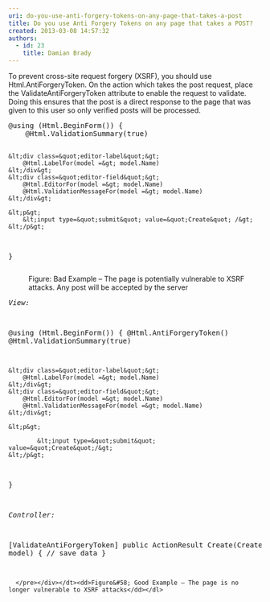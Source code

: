 ```yaml
---
uri: do-you-use-anti-forgery-tokens-on-any-page-that-takes-a-post
title: Do you use Anti Forgery Tokens on any page that takes a POST?
created: 2013-03-08 14:57:32
authors:
  - id: 23
    title: Damian Brady
---
```





<span class='intro'> <p>To prevent cross-site request forgery (XSRF), you should use Html.AntiForgeryToken. On the action which takes the post request, place the ValidateAntiForgeryToken attribute to enable the request to validate.  Doing this ensures that the post is a direct response to the page that was given to this user so only verified posts will be processed.</p> </span>

<dl class="badImage"><dt><div class="greyBox"><pre>@using (Html.BeginForm()) &#123;
    @Html.ValidationSummary(true)

    &lt;div class=&quot;editor-label&quot;&gt;
        @Html.LabelFor(model =&gt; model.Name)
    &lt;/div&gt;
    &lt;div class=&quot;editor-field&quot;&gt;
        @Html.EditorFor(model =&gt; model.Name)
        @Html.ValidationMessageFor(model =&gt; model.Name)
    &lt;/div&gt;

    &lt;p&gt;
        &lt;input type=&quot;submit&quot; value=&quot;Create&quot; /&gt;
    &lt;/p&gt;
 &#125;
      </pre></div></dt><dd>Figure&#58; Bad Example – The page is potentially vulnerable to XSRF attacks. Any post will be accepted by the server</dd></dl><dl class="goodImage"><dt><div class="greyBox"><pre>            <em>View&#58;</em>

@using (Html.BeginForm()) &#123;
    @Html.AntiForgeryToken()
    @Html.ValidationSummary(true)

    &lt;div class=&quot;editor-label&quot;&gt;
        @Html.LabelFor(model =&gt; model.Name)
    &lt;/div&gt;
    &lt;div class=&quot;editor-field&quot;&gt;
        @Html.EditorFor(model =&gt; model.Name)
        @Html.ValidationMessageFor(model =&gt; model.Name)
    &lt;/div&gt;

    &lt;p&gt;
        
            &lt;input type=&quot;submit&quot; value=&quot;Create&quot;/&gt;
    &lt;/p&gt;
&#125;

<em>Controller&#58;</em>

[ValidateAntiForgeryToken]
public ActionResult Create(CreateModel model)
&#123;
    // save data
&#125;

      </pre></div></dt><dd>Figure&#58; Good Example – The page is no longer vulnerable to XSRF attacks</dd></dl>


